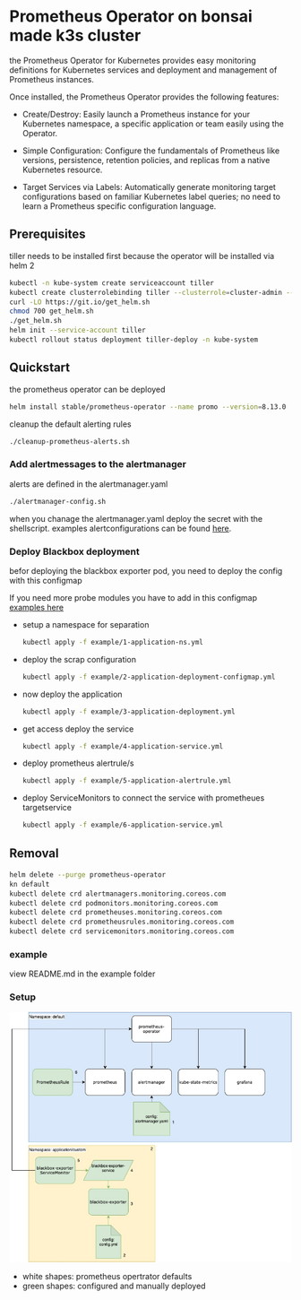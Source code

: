 # Prometheus Operator on bonsai made k3s cluster

the Prometheus Operator for Kubernetes provides easy monitoring definitions for Kubernetes services and deployment and management of Prometheus instances.

Once installed, the Prometheus Operator provides the following features:

* Create/Destroy: Easily launch a Prometheus instance for your Kubernetes namespace, a specific application or team easily using the Operator.

* Simple Configuration: Configure the fundamentals of Prometheus like versions, persistence, retention policies, and replicas from a native Kubernetes resource.

* Target Services via Labels: Automatically generate monitoring target configurations based on familiar Kubernetes label queries; no need to learn a Prometheus specific configuration language.

## Prerequisites

tiller needs to be installed first because the operator will be installed via helm 2

```bash
kubectl -n kube-system create serviceaccount tiller
kubectl create clusterrolebinding tiller --clusterrole=cluster-admin --serviceaccount=kube-system:tiller
curl -LO https://git.io/get_helm.sh
chmod 700 get_helm.sh
./get_helm.sh
helm init --service-account tiller
kubectl rollout status deployment tiller-deploy -n kube-system
```

## Quickstart

the prometheus operator can be deployed

```bash
helm install stable/prometheus-operator --name promo --version=8.13.0
```

cleanup the default alerting rules

```bash
./cleanup-prometheus-alerts.sh
```

### Add alertmessages to the alertmanager

alerts are defined in the alertmanager.yaml

```bash
./alertmanager-config.sh
````

when you chanage the alertmanager.yaml deploy the secret with the shellscript.
examples alertconfigurations can be found [here](https://github.com/coreos/prometheus-operator/blob/master/Documentation/user-guides/alerting.md).

### Deploy Blackbox deployment

befor deploying the blackbox exporter pod, you need to deploy the config with this configmap

If you need more probe modules you have to add in this configmap [examples here](https://github.com/prometheus/blackbox_exporter/blob/master/example.yml)

* setup a namespace for separation

  ```bash
  kubectl apply -f example/1-application-ns.yml
  ```

* deploy the scrap configuration

  ```bash
  kubectl apply -f example/2-application-deployment-configmap.yml
  ```

* now deploy the application

  ```bash
  kubectl apply -f example/3-application-deployment.yml
  ```

* get access deploy the service

  ```bash
  kubectl apply -f example/4-application-service.yml
  ```

* deploy prometheus alertrule/s

  ```bash
  kubectl apply -f example/5-application-alertrule.yml
  ```

* deploy ServiceMonitors to connect the service with prometheues targetservice

  ```bash
  kubectl apply -f example/6-application-service.yml
  ```

## Removal

```bash
helm delete --purge prometheus-operator
kn default
kubectl delete crd alertmanagers.monitoring.coreos.com
kubectl delete crd podmonitors.monitoring.coreos.com
kubectl delete crd prometheuses.monitoring.coreos.com
kubectl delete crd prometheusrules.monitoring.coreos.com
kubectl delete crd servicemonitors.monitoring.coreos.com
```

### example

view README.md in the example folder

### Setup

![desired montoring setup](prometheus-operator-architecture-colored.jpg)

* white shapes: prometheus opertrator defaults
* green shapes: configured and manually deployed
